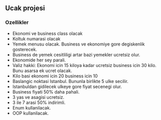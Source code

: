 ## Ucak projesi
### Ozellikler
- Ekonomi ve business class olacak
- Koltuk numarasi olacak
- Yemek menusu olacak. Business ve ekonomiye gore degiskenlik gosterecek.
- Business de yemek cesitliligi artar bazi yemekler ucretsiz olur.
- Ekonomide her sey parali.
- Valiz hakki: Ekonomi icin 15 kiloya kadar ucretsiz business icin 30 kilo. Bunu asarsa ek ucret olacak.
- Kilo basi ekonomi icin 20 business icin 10
- Baslangic noktasi Istanbul. Bununla birlikte 5 ulke secilir.
- Istanbuldan gidilecek ulkeye gore fiyat secenegi olur.
- Business fiyati 50% daha pahali.
- 3 yas ve asagisi ucretsiz.
- 3 ile 7 arasi 50% indirimli.
- Enum kullanilacak.
- OOP kullanilacak.